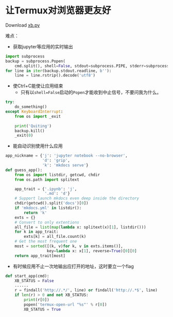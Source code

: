 # 让Termux对浏览器更友好
Download [xb.py](xb.py)

难点：

- 获取jupyter等应用的实时输出
```python
import subprocess
backup = subprocess.Popen(
	cmd.split(), shell=False, stdout=subprocess.PIPE, stderr=subprocess.STDOUT)
for line in iter(backup.stdout.readline, b''):
	line = line.rstrip().decode('utf8')
```
- 使Ctrl+C能使让应用结束
    - 只有以`shell=False`启动的`Popen`才能收到中止信号，不要问我为什么。
```python
try:
    do_something()
except KeyboardInterrupt:
    from os import _exit
    
    print('Quiting')
    backup.kill()
    _exit(0)
```
- 能自动识别使用什么应用
```python
app_nickname = {'j': 'jupyter notebook --no-browser',
                'd': 'grip',
                'k': 'mkdocs serve'}
def guess_app():
    from os import listdir, getcwd, chdir
    from os.path import splitext

    app_trait = {'.ipynb': 'j',
                 '.md': 'd'}
    # Support launch mkdocs even deep inside the directory
    chdir(getcwd().split('docs')[0])
    if 'mkdocs.yml' in listdir():
        return 'k'
    exts = {}
	# Convert to only extentions
    all_file = list(map(lambda x: splitext(x)[1], listdir()))
    for k in app_trait:
        exts[k] = all_file.count(k)
    # Get the most frequent one
    most = sorted([(k, v)for k, v in exts.items()],
                  key=lambda x: x[1], reverse=True)[0][0]
    return app_trait[most]
```
- 有时候应用不止一次地输出应打开的地址，这时要立一个flag
```python
def start_app(cmd):
    XB_STATUS = False
	......
	r = findall('http://.*/', line) or findall('http://.*$', line)
	if len(r) > 0 and not XB_STATUS:
		print(r[0])
		popen('termux-open-url "%s"' % r[0])
		XB_STATUS = True
```
